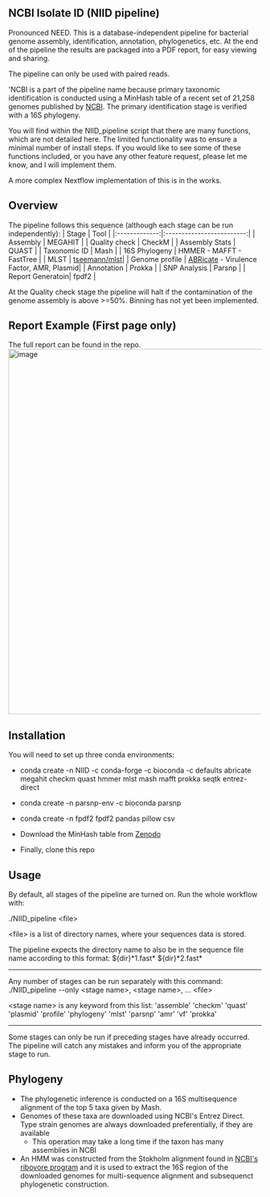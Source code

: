 ## NCBI Isolate ID (NIID pipeline)
Pronounced NEED. This is a database-independent pipeline for bacterial genome assembly, identification, annotation, phylogenetics, etc. At the end of the pipeline the results are packaged into a PDF report, for easy viewing and sharing.

The pipeline can only be used with paired reads.

'NCBI is a part of the pipeline name because primary taxonomic identification is conducted using a MinHash table of a recent set of 21,258 genomes published by [NCBI](https://ncbiinsights.ncbi.nlm.nih.gov/2025/01/14/updated-bacterial-and-archaeal-reference-genome-collection-2/). The primary identification stage is verified with a 16S phylogeny.

You will find within the NIID_pipeline script that there are many functions, which are not detailed here. The limited functionality was to ensure a minimal number of install steps. If you would like to see some of these functions included, or you have any other feature request, please let me know, and I will implement them.

A more complex Nextflow implementation of this is in the works.

## Overview
The pipeline follows this sequence (although each stage can be run independently):
| Stage        | Tool                       |
|:-------------:|:-------------------------:|
| Assembly       | MEGAHIT                  |
| Quality check  | CheckM                   |
| Assembly Stats | QUAST                    |
| Taxonomic ID   | Mash                     |
| 16S Phylogeny  | HMMER - MAFFT - FastTree |
| MLST           | [tseemann/mlst](https://github.com/tseemann/mlst/tree/master)|
| Genome profile | [ABRicate](https://github.com/tseemann/abricate) - Virulence Factor, AMR, Plasmid|
| Annotation     | Prokka |
| SNP Analysis   | Parsnp |
| Report Generatoin| fpdf2 |

At the Quality check stage the pipeline will halt if the contamination of the genome assembly is above >=50%. Binning has not yet been implemented.

## Report Example (First page only)
The full report can be found in the repo.
<img width="763" height="727" alt="image" src="https://github.com/user-attachments/assets/24f135d5-0516-43e1-8a30-6dcdcdb80866" />



## Installation
You will need to set up three conda environments:

- conda create -n NIID -c conda-forge -c bioconda -c defaults abricate megahit checkm quast hmmer mlst mash mafft prokka seqtk entrez-direct

- conda create -n parsnp-env -c bioconda parsnp

- conda create -n fpdf2 fpdf2 pandas pillow csv

- Download the MinHash table from [Zenodo](https://zenodo.org/records/15871983)

- Finally, clone this repo

## Usage
By default, all stages of the pipeline are turned on. Run the whole workflow with:

./NIID_pipeline \<file\>

\<file\> is a list of directory names, where your sequences data is stored.

The pipeline expects the directory name to also be in the sequence file name according to this format: ${dir}\*1.fast\* ${dir}\*2.fast\*

---

Any number of stages can be run separately with this command:
./NIID_pipeline --only \<stage name\>, \<stage name\>, ... \<file\>

\<stage name\> is any keyword from this list: 'assemble' 'checkm' 'quast' 'plasmid' 'profile' 'phylogeny' 'mlst' 'parsnp' 'amr' 'vf' 'prokka'

---

Some stages can only be run if preceding stages have already occurred. The pipeline will catch any mistakes and inform you of the appropriate stage to run.

## Phylogeny
- The phylogenetic inference is conducted on a 16S multisequence alignment of the top 5 taxa given by Mash.
- Genomes of these taxa are downloaded using NCBI's Entrez Direct. Type strain genomes are always downloaded preferentially, if they are available
  - This operation may take a long time if the taxon has many assemblies in NCBI
- An HMM was constructed from the Stokholm alignment found in [NCBI's ribovore program](https://github.com/ncbi/ribovore) and it is used to extract the 16S region of the downloaded genomes for multi-sequence alignment and subsequenct phylogenetic construction.

